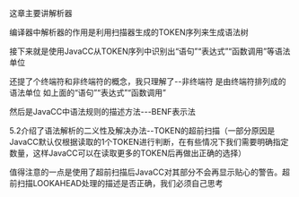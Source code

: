 这章主要讲解析器

编译器中解析器的作用是利用扫描器生成的TOKEN序列来生成语法树

接下来就是使用JavaCC从TOKEN序列中识别出“语句”“表达式”“函数调用”等语法单位

还提了个终端符和非终端符的概念，我只理解了--非终端符 是由终端符排列成的语法单位 如上面的“语句”“表达式”“函数调用”

然后是JavaCC中语法规则的描述方法---BENF表示法

5.2介绍了语法解析的二义性及解决办法--TOKEN的超前扫描（一部分原因是JavaCC默认仅根据读取的1个TOKEN进行判断，在有些情况下我们需要明确指定数量，这样JavaCC可以在读取更多的TOKEN后再做出正确的选择）

值得注意的一点是使用了超前扫描后JavaCC对其部分不会再显示贴心的警告。超前扫描LOOKAHEAD处理的描述是否正确，我们必须自己思考

